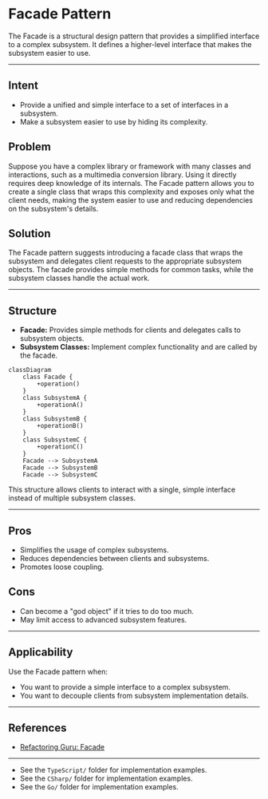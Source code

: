 # Facade Pattern

The Facade is a structural design pattern that provides a simplified interface to a complex subsystem. It defines a higher-level interface that makes the subsystem easier to use.

---

## Intent
- Provide a unified and simple interface to a set of interfaces in a subsystem.
- Make a subsystem easier to use by hiding its complexity.

## Problem
Suppose you have a complex library or framework with many classes and interactions, such as a multimedia conversion library. Using it directly requires deep knowledge of its internals. The Facade pattern allows you to create a single class that wraps this complexity and exposes only what the client needs, making the system easier to use and reducing dependencies on the subsystem's details.

## Solution
The Facade pattern suggests introducing a facade class that wraps the subsystem and delegates client requests to the appropriate subsystem objects. The facade provides simple methods for common tasks, while the subsystem classes handle the actual work.

---

## Structure
- **Facade:** Provides simple methods for clients and delegates calls to subsystem objects.
- **Subsystem Classes:** Implement complex functionality and are called by the facade.

```mermaid
classDiagram
    class Facade {
        +operation()
    }
    class SubsystemA {
        +operationA()
    }
    class SubsystemB {
        +operationB()
    }
    class SubsystemC {
        +operationC()
    }
    Facade --> SubsystemA
    Facade --> SubsystemB
    Facade --> SubsystemC
```

This structure allows clients to interact with a single, simple interface instead of multiple subsystem classes.

---

## Pros
- Simplifies the usage of complex subsystems.
- Reduces dependencies between clients and subsystems.
- Promotes loose coupling.

## Cons
- Can become a "god object" if it tries to do too much.
- May limit access to advanced subsystem features.

---

## Applicability
Use the Facade pattern when:
- You want to provide a simple interface to a complex subsystem.
- You want to decouple clients from subsystem implementation details.

---

## References
- [Refactoring Guru: Facade](https://refactoring.guru/design-patterns/facade)
---

* See the `TypeScript/` folder for implementation examples.
* See the `CSharp/` folder for implementation examples.
* See the `Go/` folder for implementation examples.


